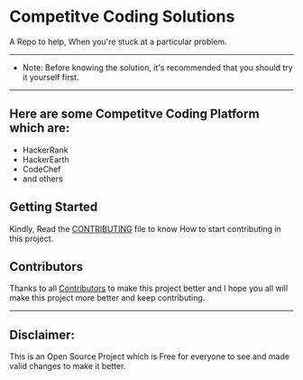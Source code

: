 # Competitve Coding Solutions

A Repo to help, When you're stuck at a particular problem.

------------------------------------------------------------------------------------------------
* Note: Before knowing the solution, it's recommended that you should try it yourself first.
------------------------------------------------------------------------------------------------

## Here are some Competitve Coding Platform which are:
* HackerRank
* HackerEarth
* CodeChef
* and others 

## Getting Started

Kindly, Read the [CONTRIBUTING](https://github.com/ALLINONE4298/Competitive-Coding-Solutions/blob/main/CONTRIBUTING.md) file to know How to start contributing in this project.

## Contributors

Thanks to all [Contributors](https://github.com/ALLINONE4298/Competitive-Coding-Solutions/blob/main/CONTRIBUTORS.md) to make this project better and I hope you all will make this project more better and keep contributing.

-----------------------------------------------------------------------------------------------------------
## Disclaimer: 
This is an Open Source Project which is Free for everyone to see and made valid changes to make it better.
